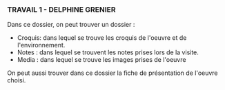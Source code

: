### TRAVAIL 1 - DELPHINE GRENIER

Dans ce dossier, on peut trouver un dossier : 

- Croquis: dans lequel se trouve les croquis de l'oeuvre et de l'environnement.
- Notes : dans lequel se trouvent les notes prises lors de la visite.
- Media : dans lequel se trouve les images prises de l'oeuvre

On peut aussi trouver dans ce dossier la fiche de présentation de l'oeuvre choisi.
